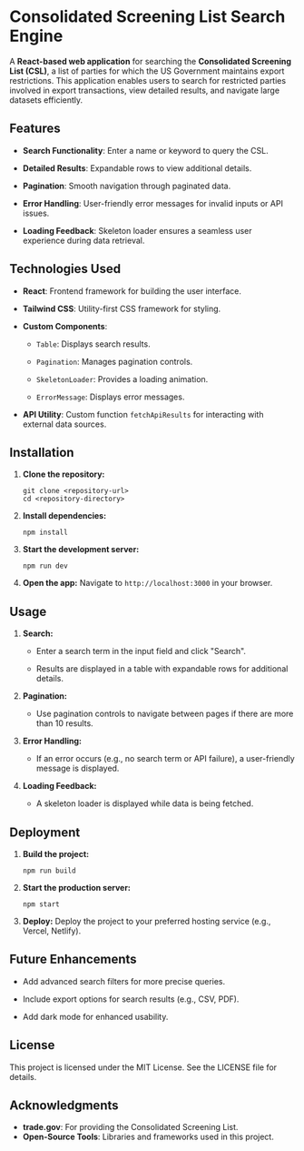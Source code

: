 Consolidated Screening List Search Engine
=========================================

A **React-based web application** for searching the **Consolidated Screening List (CSL)**, a list of parties for which the US Government maintains export restrictions. This application enables users to search for restricted parties involved in export transactions, view detailed results, and navigate large datasets efficiently.

Features
--------

-   **Search Functionality**: Enter a name or keyword to query the CSL.

-   **Detailed Results**: Expandable rows to view additional details.

-   **Pagination**: Smooth navigation through paginated data.

-   **Error Handling**: User-friendly error messages for invalid inputs or API issues.

-   **Loading Feedback**: Skeleton loader ensures a seamless user experience during data retrieval.

Technologies Used
-----------------

-   **React**: Frontend framework for building the user interface.

-   **Tailwind CSS**: Utility-first CSS framework for styling.

-   **Custom Components**:

    -   `Table`: Displays search results.

    -   `Pagination`: Manages pagination controls.

    -   `SkeletonLoader`: Provides a loading animation.

    -   `ErrorMessage`: Displays error messages.

-   **API Utility**: Custom function `fetchApiResults` for interacting with external data sources.

Installation
------------

1.  **Clone the repository:**

    ```
    git clone <repository-url>
    cd <repository-directory>
    ```

2.  **Install dependencies:**

    ```
    npm install
    ```

3.  **Start the development server:**

    ```
    npm run dev
    ```

4.  **Open the app:** Navigate to `http://localhost:3000` in your browser.

Usage
-----

1.  **Search:**

    -   Enter a search term in the input field and click "Search".

    -   Results are displayed in a table with expandable rows for additional details.

2.  **Pagination:**

    -   Use pagination controls to navigate between pages if there are more than 10 results.

3.  **Error Handling:**

    -   If an error occurs (e.g., no search term or API failure), a user-friendly message is displayed.

4.  **Loading Feedback:**

    -   A skeleton loader is displayed while data is being fetched.

Deployment
----------

1.  **Build the project:**

    ```
    npm run build
    ```

2.  **Start the production server:**

    ```
    npm start
    ```

3.  **Deploy:** Deploy the project to your preferred hosting service (e.g., Vercel, Netlify).

Future Enhancements
-------------------

-   Add advanced search filters for more precise queries.

-   Include export options for search results (e.g., CSV, PDF).

-   Add dark mode for enhanced usability.

License
-------

This project is licensed under the MIT License. See the LICENSE file for details.

Acknowledgments
---------------

-   **trade.gov**: For providing the Consolidated Screening List.
-   **Open-Source Tools**: Libraries and frameworks used in this project.